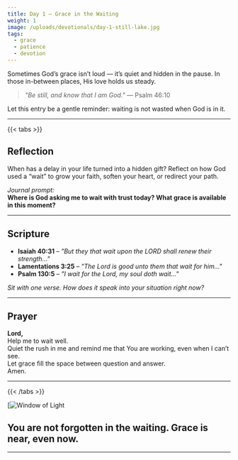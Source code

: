 ```yaml
---
title: Day 1 – Grace in the Waiting
weight: 1
image: /uploads/devotionals/day-1-still-lake.jpg
tags:
  - grace
  - patience
  - devotion
---
```


Sometimes God’s grace isn’t loud — it’s quiet and hidden in the pause. In those in-between places, His love holds us steady.

> _"Be still, and know that I am God."_ — Psalm 46:10

Let this entry be a gentle reminder: waiting is not wasted when God is in it.

---

{{< tabs >}}

## Reflection

When has a delay in your life turned into a hidden gift? Reflect on how God used a “wait” to grow your faith, soften your heart, or redirect your path.

_Journal prompt:_  
**Where is God asking me to wait with trust today? What grace is available in this moment?**

---

## Scripture

- **Isaiah 40:31** – _"But they that wait upon the LORD shall renew their strength..."_
- **Lamentations 3:25** – _"The Lord is good unto them that wait for him..."_
- **Psalm 130:5** – _"I wait for the Lord, my soul doth wait..."_

_Sit with one verse. How does it speak into your situation right now?_

---

## Prayer

**Lord,**  
Help me to wait well.  
Quiet the rush in me and remind me that You are working, even when I can’t see.  
Let grace fill the space between question and answer.  
Amen.

---

{{< /tabs >}}

[![Window of Light](/uploads/devotionals/day-1-still-lake.jpg)


## You are not forgotten in the waiting. Grace is near, even now.

---


